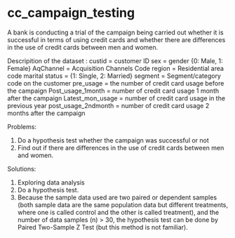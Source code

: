 # cc_campaign_testing
A bank is conducting a trial of the campaign being carried out whether it is successful in terms of using credit cards 
and whether there are differences in the use of credit cards between men and women.

Descripition of the dataset :
custid =  customer ID
sex = gender {0: Male, 1: Female}
AqChannel = Acquisition Channels Code
region = Residential area code
marital status = {1: Single, 2: Married}
segment = Segment/category code on the customer
pre_usage = the number of credit card usage before the campaign
Post_usage_1month = number of credit card usage 1 month after the campaign
Latest_mon_usage = number of credit card usage in the previous year
post_usage_2ndmonth = number of credit card usage 2 months after the campaign

Problems:
1. Do a hypothesis test whether the campaign was successful or not
2. Find out if there are differences in the use of credit cards between men and women.

Solutions:
1. Exploring data analysis
2. Do a hypothesis test.
3. Because the sample data used are two paired or dependent samples (both sample data are the same population data 
   but different treatments, where one is called control and the other is called treatment), and the number of data samples (n) > 30, 
   the hypothesis test can be done by Paired Two-Sample Z Test (but this method is not familiar).
